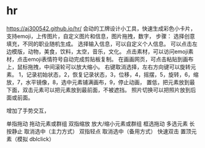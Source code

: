 # hr
https://aj300542.github.io/hr/
会动的工牌设计小工具，快速生成彩色小卡片，支持emoji，上传图片，自定义图片和信息，图片拖拽，数字，
步骤：
选择创意填充，不同的职业随机生成。
选择输入信息，可以自定义个人信息。
可以点击左边模版，动物，美食，饮料，太空，音乐，文化。
点击素材，可以访问emoji素材，点击emoji表情符号自动完成剪贴板复制。
在画画网页，可点击粘贴到画布上，鼠标拖拽，中间滚轮可以放大缩小。
右键取消选择，左右方向键可以旋转元素。
1，记录初始状态，2，恢复记录状态，3，位移，4，摇摆，5，旋转，6，缩放，7，水平镜像，8，选中元素铺满画布，9，停止动画，
置低，把元素放到最下面，双击元素可以把元素放到最前面，不被遮挡。
照片切换可以把照片放到后面或前面。

增加了手势交互，

单指拖动	拖动元素或群组
双指缩放	放大/缩小元素或群组
框选拖动	多选元素
长按静止	取消选中（主力方式）
双指轻点	取消选中（备用方式）
快速双击	置顶元素（模拟 dblclick）
